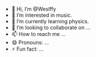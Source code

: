 - 👋 Hi, I’m @Weslffy
- 👀 I’m interested in music.
- 🌱 I’m currently learning physics.
- 💞️ I’m looking to collaborate on ...
- 📫 How to reach me ...
- 😄 Pronouns: ...
- ⚡ Fun fact: ...

<!---
Weslffy/Weslffy is a ✨ special ✨ repository because its `README.md` (this file) appears on your GitHub profile.
You can click the Preview link to take a look at your changes.
--->
